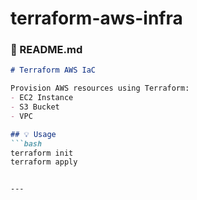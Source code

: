 # terraform-aws-infra
### 🔸 README.md
```markdown
# Terraform AWS IaC

Provision AWS resources using Terraform:
- EC2 Instance
- S3 Bucket
- VPC

## 💡 Usage
```bash
terraform init
terraform apply
```
```

---
